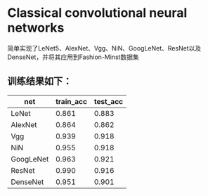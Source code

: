 # Classical convolutional neural networks
简单实现了LeNet5、AlexNet、Vgg、NiN、GoogLeNet、ResNet以及DenseNet，并将其应用到Fashion-Minst数据集
## 训练结果如下：
|  net   | train_acc  | test_acc  |
|  ----  | ----  |----  |
| LeNet  | 0.861 |  0.883 |
| AlexNet  | 0.864 | 0.862  |
| Vgg  | 0.939 | 0.918  |
| NiN  | 0.955 | 0.918  |
| GoogLeNet  | 0.963 | 0.921  |
| ResNet  | 0.990 | 0.916  |
| DenseNet  | 0.951 | 0.901  |
